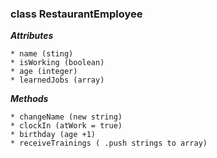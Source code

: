 ### class RestaurantEmployee

***Attributes***

    * name (sting)
    * isWorking (boolean)
    * age (integer)
    * learnedJobs (array)

***Methods***

    * changeName (new string)
    * clockIn (atWork = true)
    * birthday (age +1)
    * receiveTrainings ( .push strings to array)
